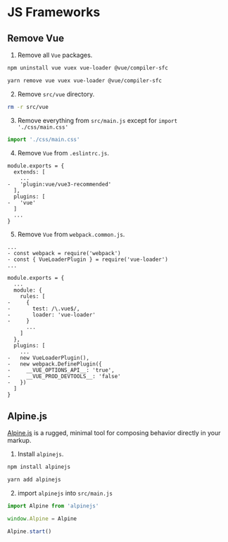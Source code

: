 # JS Frameworks

## Remove Vue

1. Remove all `Vue` packages.

<CodeGroup>
  <CodeGroupItem title="NPM" active>

```sh
npm uninstall vue vuex vue-loader @vue/compiler-sfc
```

  </CodeGroupItem>

  <CodeGroupItem title="YARN">

```sh
yarn remove vue vuex vue-loader @vue/compiler-sfc
```

  </CodeGroupItem>
</CodeGroup>

2. Remove `src/vue` directory.

```sh
rm -r src/vue
```

3. Remove everything from `src/main.js` except for `import './css/main.css'`

```js
import './css/main.css'
```

4. Remove `Vue` from `.eslintrc.js`.

```js{4,7}
module.exports = {
  extends: [
    ...
-   'plugin:vue/vue3-recommended'
  ],
  plugins: [
-   'vue'
  ]
  ...
}
```

5. Remove `Vue` from `webpack.common.js`.

```js{2-3,10-13,19-23}
...
- const webpack = require('webpack')
- const { VueLoaderPlugin } = require('vue-loader')
...

module.exports = {
  ...
  module: {
    rules: [
-     {
-       test: /\.vue$/,
-       loader: 'vue-loader'
-     }
      ...
    ]
  },
  plugins: [
    ...
-   new VueLoaderPlugin(),
-   new webpack.DefinePlugin({
-     __VUE_OPTIONS_API__: 'true',
-     __VUE_PROD_DEVTOOLS__: 'false'
-   })
  ]
}
```

## Alpine.js

[Alpine.js](https://alpinejs.dev) is a rugged, minimal tool for composing behavior directly in your markup.

1. Install `alpinejs`.

<CodeGroup>
  <CodeGroupItem title="NPM" active>

```sh
npm install alpinejs
```

  </CodeGroupItem>

  <CodeGroupItem title="YARN">

```sh
yarn add alpinejs
```

  </CodeGroupItem>
</CodeGroup>

2. import `alpinejs` into `src/main.js`

```js
import Alpine from 'alpinejs'

window.Alpine = Alpine

Alpine.start()
```